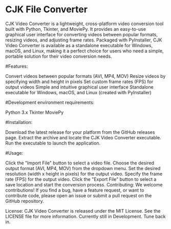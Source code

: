 # CJK File Converter

CJK Video Converter is a lightweight, cross-platform video conversion tool built with Python, Tkinter, and MoviePy. It provides an easy-to-use graphical user interface for converting videos between popular formats, resizing videos, and adjusting frame rates. Packaged with PyInstaller, CJK Video Converter is available as a standalone executable for Windows, macOS, and Linux, making it a perfect choice for users who need a simple, portable solution for their video conversion needs.

#Features:

Convert videos between popular formats (AVI, MP4, MOV)
Resize videos by specifying width and height in pixels
Set custom frame rates (FPS) for output videos
Simple and intuitive graphical user interface
Standalone executable for Windows, macOS, and Linux (created with PyInstaller)

#Development environment requirements:

Python 3.x
Tkinter
MoviePy

#Installation:

Download the latest release for your platform from the GitHub releases page.
Extract the archive and locate the CJK Video Converter executable.
Run the executable to launch the application.

#Usage:

Click the "Import File" button to select a video file.
Choose the desired output format (AVI, MP4, MOV) from the dropdown menu.
Set the desired resolution (width x height in pixels) for the output video.
Specify the frame rate (FPS) for the output video.
Click the "Export File" button to select a save location and start the conversion process.
Contributing:
We welcome contributions! If you find a bug, have a feature request, or want to contribute code, please open an issue or submit a pull request on the GitHub repository.

License:
CJK Video Converter is released under the MIT License. See the LICENSE file for more information.
Currently still in Development. Tune back in.
